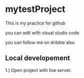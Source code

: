 # mytestProject

This is my practice for github

you can edit with visual studio code

you can follow me on dribble also

## Local developement

1.) Open project with live server.
